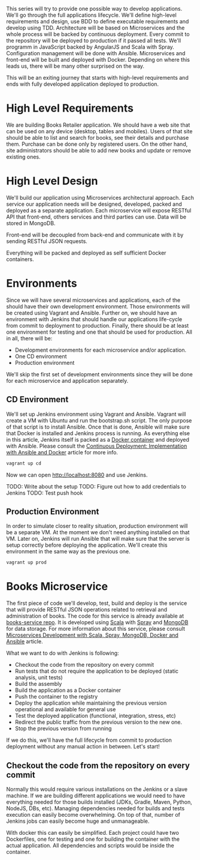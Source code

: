 This series will try to provide one possible way to develop applications. We'll go through the full applications lifecycle. We'll define high-level requirements and design, use BDD to define executable requirements and develop using TDD. Architecture will be based on Microservices and the whole process will be backed by continuous deployment. Every commit to the repository will be deployed to production if it passed all tests. We'll programm in JavaScript backed by AngularJS and Scala with Spray. Configuration management will be done with Ansible. Microservices and front-end will be built and deployed with Docker. Depending on where this leads us, there will be many other surprised on the way.

This will be an exiting journey that starts with high-level requirements and ends with fully developed application deployed to production.

High Level Requirements
=======================

We are building Books Retailer application. We should have a web site that can be used on any device (desktop, tables and mobiles). Users of that site should be able to list and search for books, see their details and purchase them. Purchase can be done only by registered users. On the other hand, site administrators should be able to add new books and update or remove existing ones.

High Level Design
=================

We'll build our application using Microservices architectural approach. Each service our application needs will be designed, developed, packed and deployed as a separate application. Each microservice will expose RESTful API that front-end, others services and third parties can use. Data will be stored in MongoDB.

Front-end will be decoupled from back-end and communicate with it by sending RESTful JSON requests.

Everything will be packed and deployed as self sufficient Docker containers.

Environments
============

Since we will have several microservices and applications, each of the should have their own development environment. Those environments will be created using Vagrant and Ansible. Further on, we should have an environment with Jenkins that should handle our applications life-cycle from commit to deployment to production. Finally, there should be at least one environment for testing and one that should be used for production. All in all, there will be:

* Development environments for each microservice and/or application.
* One CD environment
* Production environment

We'll skip the first set of development environments since they will be done for each microservice and application separately.
 
CD Environment
--------------

We'll set up Jenkins environment using Vagrant and Ansible. Vagrant will create a VM with Ubuntu and run the bootstrap.sh script. The only purpose of that script is to install Ansible. Once that is done, Ansible will make sure that Docker is installed and Jenkins process is running. As everything else in this article, Jenkins itself is packed as a [Docker container](https://registry.hub.docker.com/u/vfarcic/jenkins/dockerfile/) and deployed with Ansible. Please consult the [Continuous Deployment: Implementation with Ansible and Docker](http://technologyconversations.com/2014/12/29/continuous-deployment-implementation-with-ansible-and-docker/) article for more info.

```bash
vagrant up cd
```

Now we can open [http://localhost:8080](http://localhost:8080) and use Jenkins.

TODO: Write about the setup
TODO: Figure out how to add credentials to Jenkins
TODO: Test push hook

Production Environment
----------------------

In order to simulate closer to reality situation, production environment will be a separate VM. At the moment we don't need anything installed on that VM. Later on, Jenkins will run Ansible that will make sure that the server is setup correctly before deploying the application. We'll create this environment in the same way as the previous one.

```bash
vagrant up prod
```

Books Microservice
==================

The first piece of code we'll develop, test, build and deploy is the service that will provide RESTful JSON operations related to retrieval and administration of books. The code for this service is already available at [books-service repo](https://github.com/vfarcic/books-service). It is developed using [Scala](http://www.scala-lang.org/) with [Spray](http://spray.io/) and [MongoDB](http://www.mongodb.org/) for data storage. For more information about this service, please consult [Microservices Development with Scala, Spray, MongoDB, Docker and Ansible](http://technologyconversations.com/2015/01/26/microservices-development-with-scala-spray-mongodb-docker-and-ansible/) article.

What we want to do with Jenkins is following:

* Checkout the code from the repository on every commit
* Run tests that do not require the application to be deployed (static analysis, unit tests)
* Build the assembly
* Build the application as a Docker container
* Push the container to the registry
* Deploy the application while maintaining the previous version operational and available for general use
* Test the deployed application (functional, integration, stress, etc)
* Redirect the public traffic from the previous version to the new one.
* Stop the previous version from running

If we do this, we'll have the full lifecycle from commit to production deployment without any manual action in between. Let's start!

Checkout the code from the repository on every commit
-----------------------------------------------------

Normally this would require various installations on the Jenkins or a slave machine. If we are building different applications we would need to have everything needed for those builds installed (JDKs, Gradle, Maven, Python, NodeJS, DBs, etc). Managing dependencies needed for builds and tests execution can easily become overwhelming. On top of that, number of Jenkins jobs can easily become huge and unmanageable.

With docker this can easily be simplified. Each project could have two Dockerfiles, one for testing and one for building the container with the actual application. All dependencies and scripts would be inside the container.